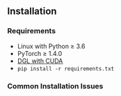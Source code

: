 ## Installation

### Requirements

- Linux with Python ≥ 3.6
- PyTorch ≥ 1.4.0
- [DGL with CUDA](https://www.dgl.ai/pages/start.html)
- `pip install -r requirements.txt`

### Common Installation Issues
